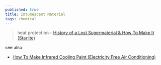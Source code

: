 ```yaml
---
published: true
title: Intumescent Material
tags: chemical
---
```

> heat protection - [History of a Lost Supermaterial & How To Make It (Starlite)](https://www.youtube.com/watch?v=0IbWampaEcM)

see also
- [How To Make Infrared Cooling Paint (Electricity Free Air Conditioning)](https://www.youtube.com/watch?v=N3bJnKmeNJY)
